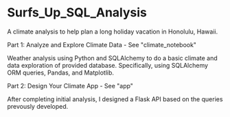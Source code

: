 # Surfs_Up_SQL_Analysis

A climate analysis to help plan a long holiday vacation in Honolulu, Hawaii.

Part 1: Analyze and Explore Climate Data - See "climate_notebook"

Weather analysis using Python and SQLAlchemy to do a basic climate and data exploration of provided database. Specifically, using SQLAlchemy ORM queries, Pandas, and Matplotlib.

Part 2: Design Your Climate App - See "app"

After completing initial analysis, I designed a Flask API based on the queries prevously developed.
